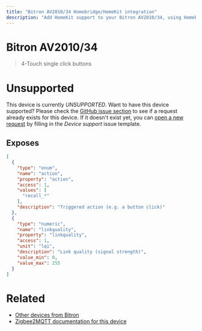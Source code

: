 ```yaml
---
title: "Bitron AV2010/34 Homebridge/HomeKit integration"
description: "Add HomeKit support to your Bitron AV2010/34, using Homebridge, Zigbee2MQTT and homebridge-z2m."
---
```

<!---
This file has been GENERATED using src/docgen/docgen.ts
DO NOT EDIT THIS FILE MANUALLY!
-->
# Bitron AV2010/34
> 4-Touch single click buttons


# Unsupported
This device is currently *UNSUPPORTED*.
Want to have this device supported? Please check the [GitHub issue section](https://github.com/itavero/homebridge-z2m/issues?q=AV2010%2F34) to see if a request already exists for this device.
If it doesn't exist yet, you can [open a new request](https://github.com/itavero/homebridge-z2m/issues/new?assignees=&labels=enhancement&template=device_support.md&title=%5BDevice%5D+Bitron+AV2010%2F34) by filling in the _Device support_ issue template.

## Exposes
```json
[
  {
    "type": "enum",
    "name": "action",
    "property": "action",
    "access": 1,
    "values": [
      "recall_*"
    ],
    "description": "Triggered action (e.g. a button click)"
  },
  {
    "type": "numeric",
    "name": "linkquality",
    "property": "linkquality",
    "access": 1,
    "unit": "lqi",
    "description": "Link quality (signal strength)",
    "value_min": 0,
    "value_max": 255
  }
]
```
# Related
* [Other devices from Bitron](../index.md#bitron)
* [Zigbee2MQTT documentation for this device](https://www.zigbee2mqtt.io/devices/AV2010_34.html)